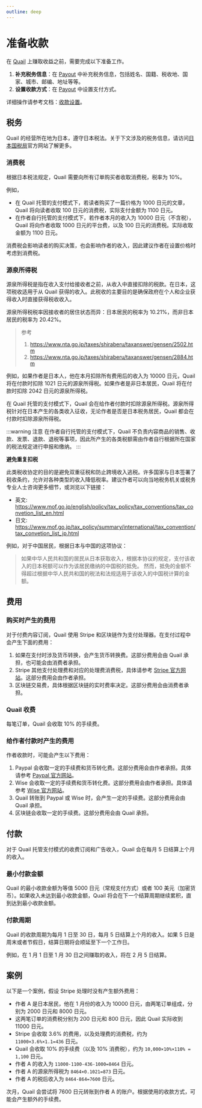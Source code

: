 ```yaml
---
outline: deep
---
```


# 准备收款

在 [Quail](https://quaily.com) 上赚取收益之前，需要完成以下准备工作。

1. **补充税务信息**：在 [Payout](https://quaily.com/dashboard/profile/payout) 中补充税务信息，包括姓名、国籍、税收地、国家、城市、邮编、地址等等。
2. **设置收款方式**：在 [Payout](https://quaily.com/dashboard/profile/payout) 中设置支付方式。

详细操作请参考文档：[收款设置](./payout-settings)。

## 税务

Quail 的经营所在地为日本，遵守日本税法。关于下文涉及的税务信息，请访问[日本国税局](https://www.nta.go.jp)官方网站了解更多。

### 消费税

根据日本税法规定，Quail 需要向所有订单购买者收取消费税，税率为 10%。

例如，

- 在 Quail 托管的支付模式下，若读者购买了一篇价格为 1000 日元的文章，Quail 将向读者收取 100 日元的消费税，实际支付金额为 1100 日元。
- 在作者自行托管的支付模式下，若作者本月的收入为 10000 日元（不含税），Quail 将向作者收取 1000 日元的平台费，以及 100 日元的消费税。实际收取金额为 1100 日元。

消费税会影响读者的购买决策，也会影响作者的收入，因此建议作者在设置价格时考虑到消费税。

### 源泉所得税

源泉所得税是指在收入支付给接收者之前，从收入中直接扣除的税款。在日本，这项税收适用于从 Quail 获得的收入。此税收的主要目的是确保政府在个人和企业获得收入时直接获得税收收入。

源泉所得税税率因接收者的居住状态而异：日本居民的税率为 10.21%，而非日本居民的税率为 20.42%。

> 参考
>
> 1. https://www.nta.go.jp/taxes/shiraberu/taxanswer/gensen/2502.htm
> 2. https://www.nta.go.jp/taxes/shiraberu/taxanswer/gensen/2884.htm

例如，如果作者是日本人，他在本月扣除所有费用后的收入为 10000 日元，Quail 将在付款时扣除 1021 日元的源泉所得税。如果作者是非日本居民，Quail 将在付款时扣除 2042 日元的源泉所得税。

在 Quail 托管的支付模式下，Quail 会在给作者付款时扣除源泉所得税。源泉所得税针对在日本产生的各类收入征收，无论作者是否是日本税务居民，Quail 都会在付款时扣除源泉所得税。

:::warning 注意
在作者自行托管的支付模式下，Quail 不负责内容商品的销售、收款、发票、退款、退税等事项，因此所产生的各类税额需由作者自行根据所在国家的税法规定进行申报和缴纳。
:::

**避免重复扣税**

此类税收协定的目的是避免双重征税和防止跨境收入逃税。许多国家与日本签署了税收条约，允许对各种类型的收入降低税率。建议作者可以向当地税务机关或税务专业人士咨询更多细节，或浏览以下链接：

- 英文: https://www.mof.go.jp/english/policy/tax_policy/tax_conventions/tax_convetion_list_en.html
- 日文: https://www.mof.go.jp/tax_policy/summary/international/tax_convention/tax_convetion_list_jp.html

例如，对于中国居民，根据日本与中国的这项协议：

> 如果中华人民共和国的居民从日本获取收入，根据本协议的规定，支付该收入的日本税额可以作为该居民缴纳的中国税的抵免。
> 然而，抵免的金额不得超过根据中华人民共和国的税法和法规适用于该收入的中国税计算的金额。

## 费用

### 购买时产生的费用

对于付费内容订阅，Quail 使用 Stripe 和区块链作为支付处理器。在支付过程中会产生下面的费用：

1. 如果在支付时涉及货币转换，会产生货币转换费。这部分费用会由 Quail 承担，也可能会由消费者承担。
2. Stripe 其他支付处理费和对应的处理费消费税，具体请参考 [Stripe 官方网站](https://stripe.com/en-jp/pricing)。这部分费用会由作者承担。
3. 区块链交易费，具体根据区块链的实时费率决定。这部分费用会由消费者承担。

### Quail 收费

每笔订单，Quail 会收取 10% 的手续费。

### 给作者付款时产生的费用

作者收款时，可能会产生以下费用：

1. Paypal 会收取一定的手续费和货币转化费。这部分费用会由作者承担。具体请参考 [Paypal 官方网站](https://www.paypal.com/us/webapps/mpp/paypal-fees)。
2. Wise 会收取一定的手续费和货币转化费。这部分费用会由作者承担。具体请参考 [Wise 官方网站](https://wise.com/jp/pricing/)。
3. Quail 转账到 Paypal 或 Wise 时，会产生一定的手续费。这部分费用会由 Quail 承担。
4. 区块链会收取一定的手续费。这部分费用会由 Quail 承担。

## 付款

对于 Quail 托管支付模式的收费订阅和广告收入，Quail 会在每月 5 日结算上个月的收入。

### 最小付款金额

Quail 的最小收款金额为等值 5000 日元（常规支付方式）或者 100 美元（加密货币）。如果收入未达到最小收款金额，Quail 将会在下一个结算周期继续累积，直到达到最小收款金额。

### 付款周期

Quail 的收款周期为每月 1 日至 30 日，每月 5 日结算上个月的收入。如果 5 日是周末或者节假日，结算日期将会顺延至下一个工作日。

例如，在 1 月 1 日至 1 月 30 日之间赚取的收入，将在 2 月 5 日结算。

## 案例

以下是一个案例，假设 Stripe 处理时没有产生额外费用：

- 作者 A 是日本居民，他在 1 月份的收入为 10000 日元，由两笔订单组成，分别为 2000 日元和 8000 日元。
- 这两笔订单的消费税分别为 200 日元和 800 日元，因此 Quail 实际收到 11000 日元。
- Stripe 会收取 3.6% 的费用，以及处理费的消费税，约为 `11000×3.6%×1.1=436` 日元。
- Quail 会收取 10% 的手续费（以及 10% 消费税），约为 `10,000×10%×110% = 1,100` 日元。
- 作者 A 的收入为 `11000-1100-436-1000=8464` 日元。
- 作者 A 的源泉所得税为 `8464×0.1021=873` 日元。
- 作者 A 的税后收入为 `8464-864=7600` 日元。

次月，Quail 会尝试将 7600 日元转账到作者 A 的账户。根据使用的收款方式，可能会产生额外的手续费。
